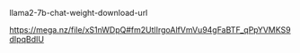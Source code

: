 llama2-7b-chat-weight-download-url

https://mega.nz/file/xS1nWDpQ#fm2UtlIrgoAlfVmVu94gFaBTF_qPpYVMKS9dIpqBdIU

